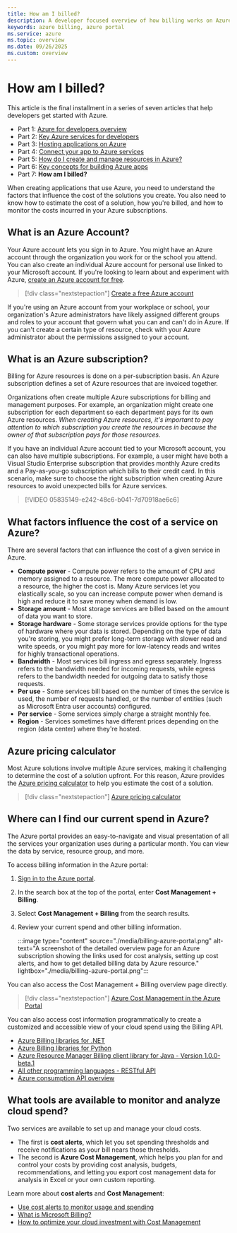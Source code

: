 ```yaml
---
title: How am I billed?
description: A developer focused overview of how billing works on Azure.
keywords: azure billing, azure portal
ms.service: azure
ms.topic: overview
ms.date: 09/26/2025
ms.custom: overview
---
```


# How am I billed?

This article is the final installment in a series of seven articles that help developers get started with Azure.

* Part 1: [Azure for developers overview](azure-developer-overview.md)
* Part 2: [Key Azure services for developers](azure-developer-key-services.md)
* Part 3: [Hosting applications on Azure](hosting-apps-on-azure.md)
* Part 4: [Connect your app to Azure services](connect-to-azure-services.md)
* Part 5: [How do I create and manage resources in Azure?](azure-developer-create-resources.md)
* Part 6: [Key concepts for building Azure apps](azure-developer-key-concepts.md)
* Part 7: **How am I billed?**

When creating applications that use Azure, you need to understand the factors that influence the cost of the solutions you create. You also need to know how to estimate the cost of a solution, how you're billed, and how to monitor the costs incurred in your Azure subscriptions.

## What is an Azure Account?

Your Azure account lets you sign in to Azure. You might have an Azure account through the organization you work for or the school you attend. You can also create an individual Azure account for personal use linked to your Microsoft account. If you're looking to learn about and experiment with Azure, [create an Azure account for free](https://azure.microsoft.com/pricing/purchase-options/azure-account?cid=msft_learn).

> [!div class="nextstepaction"]
> [Create a free Azure account](https://azure.microsoft.com/pricing/purchase-options/azure-account?cid=msft_learn)

If you're using an Azure account from your workplace or school, your organization's Azure administrators have likely assigned different groups and roles to your account that govern what you can and can't do in Azure. If you can't create a certain type of resource, check with your Azure administrator about the permissions assigned to your account.

## What is an Azure subscription?

Billing for Azure resources is done on a per-subscription basis. An Azure subscription defines a set of Azure resources that are invoiced together.

Organizations often create multiple Azure subscriptions for billing and management purposes. For example, an organization might create one subscription for each department so each department pays for its own Azure resources. *When creating Azure resources, it's important to pay attention to which subscription you create the resources in because the owner of that subscription pays for those resources.*  

If you have an individual Azure account tied to your Microsoft account, you can also have multiple subscriptions. For example, a user might have both a Visual Studio Enterprise subscription that provides monthly Azure credits and a Pay-as-you-go subscription which bills to their credit card. In this scenario, make sure to choose the right subscription when creating Azure resources to avoid unexpected bills for Azure services.


> [!VIDEO 05835149-e242-48c6-b041-7d70918ae6c6]


## What factors influence the cost of a service on Azure?

There are several factors that can influence the cost of a given service in Azure.

- **Compute power** - Compute power refers to the amount of CPU and memory assigned to a resource. The more compute power allocated to a resource, the higher the cost is. Many Azure services let you elastically scale, so you can increase compute power when demand is high and reduce it to save money when demand is low.
- **Storage amount** - Most storage services are billed based on the amount of data you want to store.
- **Storage hardware** - Some storage services provide options for the type of hardware where your data is stored. Depending on the type of data you're storing, you might prefer long-term storage with slower read and write speeds, or you might pay more for low-latency reads and writes for highly transactional operations.
- **Bandwidth** - Most services bill ingress and egress separately. Ingress refers to the bandwidth needed for incoming requests, while egress refers to the bandwidth needed for outgoing data to satisfy those requests.
- **Per use** - Some services bill based on the number of times the service is used, the number of requests handled, or the number of entities (such as Microsoft Entra user accounts) configured.
- **Per service** - Some services simply charge a straight monthly fee.
- **Region** - Services sometimes have different prices depending on the region (data center) where they're hosted.

## Azure pricing calculator

Most Azure solutions involve multiple Azure services, making it challenging to determine the cost of a solution upfront. For this reason, Azure provides the [Azure pricing calculator](https://azure.microsoft.com/pricing/calculator/) to help you estimate the cost of a solution.

> [!div class="nextstepaction"]
> [Azure pricing calculator](https://azure.microsoft.com/pricing/calculator/)

## Where can I find our current spend in Azure?

The Azure portal provides an easy-to-navigate and visual presentation of all the services your organization uses during a particular month. You can view the data by service, resource group, and more.

To access billing information in the Azure portal:

1. [Sign in to the Azure portal](https://portal.azure.com).
1. In the search box at the top of the portal, enter **Cost Management + Billing**.
1. Select **Cost Management + Billing** from the search results.
1. Review your current spend and other billing information.

   :::image type="content" source="./media/billing-azure-portal.png" alt-text="A screenshot of the detailed overview page for an Azure subscription showing the links used for cost analysis, setting up cost alerts, and how to get detailed billing data by Azure resource." lightbox="./media/billing-azure-portal.png":::

You can also access the Cost Management + Billing overview page directly.

> [!div class="nextstepaction"]
> [Azure Cost Management in the Azure Portal](https://portal.azure.com/#view/Microsoft_Azure_CostManagement/Menu/~/overview)

You can also access cost information programmatically to create a customized and accessible view of your cloud spend using the Billing API.

- [Azure Billing libraries for .NET](/dotnet/api/overview/azure/billing)
- [Azure Billing libraries for Python](/python/api/overview/azure/billing)
- [Azure Resource Manager Billing client library for Java - Version 1.0.0-beta.1](/java/api/overview/azure/resourcemanager-billing-readme)
- [All other programming languages - RESTful API](/rest/api/billing/)
- [Azure consumption API overview](/azure/cost-management-billing/manage/consumption-api-overview)

## What tools are available to monitor and analyze cloud spend?

Two services are available to set up and manage your cloud costs.

- The first is **cost alerts**, which let you set spending thresholds and receive notifications as your bill nears those thresholds. 
- The second is **Azure Cost Management**, which helps you plan for and control your costs by providing cost analysis, budgets, recommendations, and letting you export cost management data for analysis in Excel or your own custom reporting.

Learn more about **cost alerts** and **Cost Management**:

- [Use cost alerts to monitor usage and spending](/azure/cost-management-billing/costs/cost-mgt-alerts-monitor-usage-spending)
- [What is Microsoft Billing?](/azure/cost-management-billing/cost-management-billing-overview)
- [How to optimize your cloud investment with Cost Management](/azure/cost-management-billing/costs/cost-mgt-best-practices)

